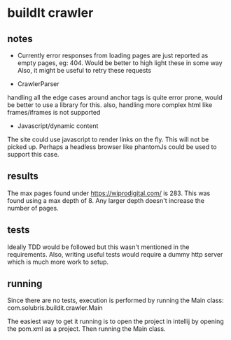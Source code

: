 # buildIt crawler

## notes

- Currently error responses from loading pages are just reported as empty pages, eg: 404.
Would be better to high light these in some way
Also, it might be useful to retry these requests

- CrawlerParser

handling all the edge cases around anchor tags is quite error prone, would be better to use a library for this.
also, handling more complex html like frames/iframes is not supported

- Javascript/dynamic content

The site could use javascript to render links on the fly.  This will not be picked up.  Perhaps a headless browser like phantomJs could be used to support this case.

## results

The max pages found under https://wiprodigital.com/ is 283.
This was found using a max depth of 8.  Any larger depth doesn't increase the number of pages.

## tests

Ideally TDD would be followed but this wasn't mentioned in the requirements.
Also, writing useful tests would require a dummy http server which is much more work to setup.

## running

Since there are no tests, execution is performed by running the Main class:
com.solubris.buildit.crawler.Main

The easiest way to get it running is to open the project in intellij by opening the pom.xml as a project.
Then running the Main class.
